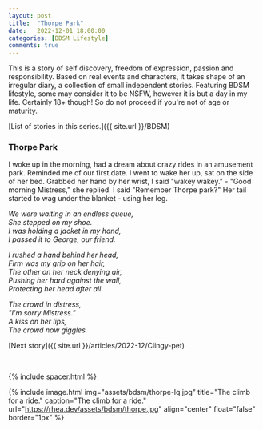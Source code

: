 ```yaml
---
layout: post
title:  "Thorpe Park"
date:   2022-12-01 18:00:00
categories: [BDSM Lifestyle]
comments: true
---
```

This is a story of self discovery, freedom of expression, passion and responsibility. Based on real events and characters, it takes shape of an irregular diary, a collection of small independent stories. Featuring BDSM lifestyle, some may consider it to be NSFW, however it is but a day in my life. Certainly 18+ though! So do not proceed if you're not of age or maturity.

[List of stories in this series.]({{ site.url }}/BDSM)

<!--more-->

### Thorpe Park

I woke up in the morning, had a dream about crazy rides in an amusement park. Reminded me of our first date. I went to wake her up, sat on the side of her bed. Grabbed her hand by her wrist, I said "wakey wakey." - "Good morning Mistress," she replied. I said "Remember Thorpe park?" Her tail started to wag under the blanket - using her leg.

_We were waiting in an endless queue,_
<br>_She stepped on my shoe._
<br>_I was holding a jacket in my hand,_
<br>_I passed it to George, our friend._

_I rushed a hand behind her head,_
<br>_Firm was my grip on her hair,_
<br>_The other on her neck denying air,_
<br>_Pushing her hard against the wall,_
<br>_Protecting her head after all._

_The crowd in distress,_
<br>_"I'm sorry Mistress."_
<br>_A kiss on her lips,_
<br>_The crowd now giggles._


[Next story]({{ site.url }}/articles/2022-12/Clingy-pet)

&nbsp;

{% include spacer.html %}

{% include image.html
  img="assets/bdsm/thorpe-lq.jpg"
  title="The climb for a ride."
  caption="The climb for a ride."
  url="https://rhea.dev/assets/bdsm/thorpe.jpg"
  align="center"
  float="false"
  border="1px"
%}

